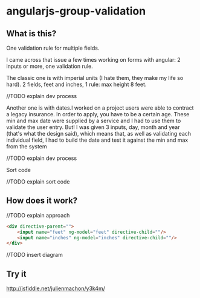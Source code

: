 angularjs-group-validation
==========================

## What is this?

One validation rule for multiple fields.

I came across that issue a few times working on forms with angular: 2 inputs or more, one validation rule.

The classic one is with imperial units (I hate them, they make my life so hard). 2 fields, feet and inches, 1 rule: max height 8 feet.

//TODO explain dev process

Another one is with dates.I worked on a project users were able to contract a legacy insurance. In order to apply, you have to be a certain age. These min and max date were supplied by a service and I had to use them to validate the user entry. But! I was given 3 inputs, day, month and year (that's what the design said), which means that, as well as validating each individual field, I had to build the date and test it against the min and max from the system

//TODO explain dev process

Sort code

//TODO explain sort code

## How does it work?

//TODO explain approach 
```html
<div directive-parent=""> 
    <input name="feet" ng-model="feet" directive-child=""/>
    <input name="inches" ng-model="inches" directive-child=""/>
</div>
```

//TODO insert diagram

## Try it

http://jsfiddle.net/julienmachon/y3k4m/